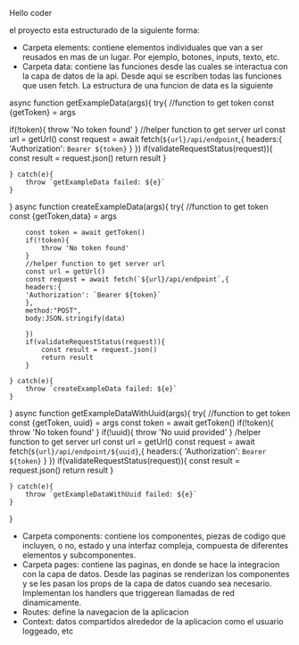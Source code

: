 Hello coder

el proyecto esta estructurado de la siguiente forma:

- Carpeta elements: contiene elementos individuales que van a ser reusados en mas de un lugar. Por ejemplo, botones, inputs, texto, etc.
- Carpeta data: contiene las funciones desde las cuales se interactua con la capa de datos de la api. Desde aqui se escriben todas las funciones que usen fetch. La estructura de una funcion de data es la siguiente

async function getExampleData(args){
try{
//function to get token
const {getToken} = args

if(!token){
throw 'No token found'
}
//helper function to get server url
const url = getUrl()
const request = await fetch(`${url}/api/endpoint`,{
headers:{
'Authorization': `Bearer ${token}`
}
})
if(validateRequestStatus(request)){
const result = request.json()
return result
}

    } catch(e){
        throw `getExampleData failed: ${e}`
    }

}
async function createExampleData(args){
try{
//function to get token
const {getToken,data} = args

        const token = await getToken()
        if(!token){
            throw 'No token found'
        }
        //helper function to get server url
        const url = getUrl()
        const request = await fetch(`${url}/api/endpoint`,{
        headers:{
        'Authorization': `Bearer ${token}`
        },
        method:"POST",
        body:JSON.stringify(data)

        })
        if(validateRequestStatus(request)){
            const result = request.json()
            return result
        }

    } catch(e){
        throw `createExampleData failed: ${e}`
    }

}
async function getExampleDataWithUuid(args){
try{
//function to get token
const {getToken, uuid} = args
const token = await getToken()
if(!token){
throw 'No token found'
}
if(!uuid){
throw 'No uuid provided'
}
/helper function to get server url
const url = getUrl()
const request = await fetch(`${url}/api/endpoint/${uuid}`,{
headers:{
'Authorization': `Bearer ${token}`
}
})
if(validateRequestStatus(request)){
const result = request.json()
return result
}

    } catch(e){
        throw `getExampleDataWithUuid failed: ${e}`
    }

}

- Carpeta components: contiene los componentes, piezas de codigo que incluyen, o no, estado y una interfaz compleja, compuesta de diferentes elementos y subcomponentes.
- Carpeta pages: contiene las paginas, en donde se hace la integracion con la capa de datos. Desde las paginas se renderizan los componentes y se les pasan los props
  de la capa de datos cuando sea necesario. Implementan los handlers que triggerean llamadas de red dinamicamente.
- Routes: define la navegacion de la aplicacion
- Context: datos compartidos alrededor de la aplicacion como el usuario loggeado, etc
